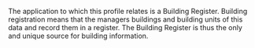 The application to which this profile relates is a Building Register. Building registration means that the managers 
buildings and building units of this data and record them in a register. 
The Building Register is thus the only and unique source for building information.